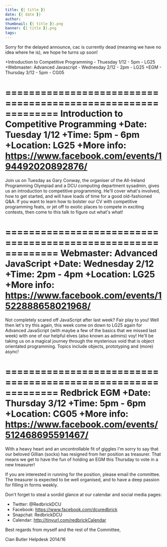 ```yaml
---
title: {{ title }}
date: {{ date }}
author:
thumbnail: {{ title }}.png
banner: {{ title }}.png
tags:
---
```


Sorry for the delayed announce, cac is currently dead (meaning we have no
idea where he is), we hope he turns up soon!


+Introduction to Competitive Programming - Thuesday 1/12 - 5pm - LG25
+Webmaster: Advanced Javascript - Wednesday 2/12 - 2pm - LG25
+EGM - Thursday 3/12 - 5pm - CG05


=============================================================
Introduction to Competitive Programming
+Date: Tuesday 1/12
+Time: 5pm - 6pm
+Location: LG25
+More info: https://www.facebook.com/events/194492020892876/
=============================================================
Join us on Tuesday as Gary Conway, the organiser of the All-Ireland
Programming Olympiad and a DCU computing department sysadmin, gives us an
introduction to competitive programming. He'll cover what's involved, how
to get started, and will have loads of time for a good old-fashioned Q&A.
If you want to learn how to bolster our CV with competitive programming
feats, or jet off to exotic places to compete in exciting contests, then
come to this talk to figure out what's what!

=============================================================
Webmaster: Advanced JavaScript
+Date: Wednesday 2/12
+Time: 2pm - 4pm
+Location: LG25
+More info: https://www.facebook.com/events/1522888658021968/
=============================================================
Not completely scared off JavaScript after last week? Fair play to you!
Well then let's try this again, this week come on down to LG25 again for
Advanced JavaScript (with maybe a few of the basics that we missed last
week) with one of our helpful elves (also known as admins) voy! He'll be
taking us on a magical journey through the mysterious void that is object
orientated programming. Topics include objects, prototyping and (more)
async!

=============================================================
Redbrick EGM
+Date: Thursday 3/12
+Time: 5pm - 6pm
+Location: CG05
+More info: https://www.facebook.com/events/512468695591467/
=============================================================
With a heavy heart and an uncontrollable fit of giggles I'm sorry to say
that our beloved Gillian (socks) has resigned from her position as
treasurer. That means we get to have the fun of holding an EGM this
Thursday to vote in a new treasurer!

If you are interested in running for the position, please email the
committee. The treasurer is expected to be well organised, and to have a
deep passion for filling in forms weekly.




Don't forget to steal a sordid glance at our calendar and social media
pages:
   - Twitter:  @RedbrickDCU
   - Facebook: https://www.facebook.com/dcuredbrick
   - Snapchat: RedbrickDCU
   - Calendar: http://tinyurl.com/redbrickCalendar




Best regards from myself and the rest of the Committee,

Cian Butler
Helpdesk 2014/16

